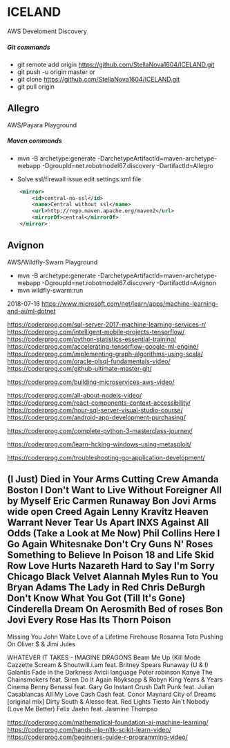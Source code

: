 # ICELAND
AWS Develoment Discovery

##### Git commands
* git remote add origin https://github.com/StellaNova1604/ICELAND.git
* git push -u origin master
 or
* git clone https://github.com/StellaNova1604/ICELAND.git
* git pull origin

## Allegro
AWS/Payara Playground

##### Maven commands
* mvn -B archetype:generate -DarchetypeArtifactId=maven-archetype-webapp -DgroupId=net.robotmodel67.discovery -DartifactId=Allegro

* Solve ssl/firewall issue edit settings.xml file
```xml
    <mirror>
        <id>central-no-ssl</id>
        <name>Central without ssl</name>
        <url>http://repo.maven.apache.org/maven2</url>
        <mirrorOf>central</mirrorOf>
    </mirror>
```

## Avignon
AWS/Wildfly-Swarn Playground

* mvn -B archetype:generate -DarchetypeArtifactId=maven-archetype-webapp -DgroupId=net.robotmodel67.discovery -DartifactId=Avignon
* mvn wildfly-swarm:run

2018-07-16
https://www.microsoft.com/net/learn/apps/machine-learning-and-ai/ml-dotnet

https://coderprog.com/sql-server-2017-machine-learning-services-r/
https://coderprog.com/intelligent-mobile-projects-tensorflow/
https://coderprog.com/python-statistics-essential-training/
https://coderprog.com/accelerating-tensorflow-google-ml-engine/
https://coderprog.com/implementing-graph-algorithms-using-scala/
https://coderprog.com/oracle-plsql-fundamentals-video/
https://coderprog.com/github-ultimate-master-git/

https://coderprog.com/building-microservices-aws-video/

https://coderprog.com/all-about-nodejs-video/
https://coderprog.com/react-components-context-accessibility/
https://coderprog.com/hour-sql-server-visual-studio-course/
https://coderprog.com/android-app-development-purchasing/

https://coderprog.com/complete-python-3-masterclass-journey/

https://coderprog.com/learn-hcking-windows-using-metasploit/

https://coderprog.com/troubleshooting-go-application-development/

(I Just) Died in Your Arms		Cutting Crew
Amanda							Boston
I Don't Want to Live Without 	Foreigner
All by Myself					Eric Carmen
Runaway							Bon Jovi
Arms wide open					Creed
Again							Lenny Kravitz
Heaven							Warrant
Never Tear Us Apart				INXS
Against All Odds (Take a Look at Me Now)	Phil Collins
Here I Go Again					Whitesnake
Don't Cry						Guns N' Roses
Something to Believe In			Poison
18 and Life						Skid Row
Love Hurts						Nazareth
Hard to Say I'm Sorry			Chicago
Black Velvet					Alannah Myles
Run to You						Bryan Adams
The Lady in Red					Chris DeBurgh
Don't Know What You Got (Till It's Gone)	Cinderella
Dream On						Aerosmith
Bed of roses					Bon Jovi
Every Rose Has Its Thorn		Poison
---
Missing You						John Waite
Love of a Lifetime				Firehouse
Rosanna							Toto
Pushing On						Oliver $ & Jimi Jules



WHATEVER IT TAKES - IMAGINE DRAGONS
Beam Me Up (Kill Mode				Cazzette
Scream & Shoutwill.i.am feat. 		Britney Spears
Runaway (U & I)						Galantis
Fade in the Darkness				Avicii
language							Poter robinson
Kanye								The Chainsmokers feat. Siren
Do It Again							Röyksopp & Robyn
King								Years & Years
Cinema								Benny Benassi feat. Gary Go
Instant Crush						Daft Punk feat. Julian Casablancas
All My Love							Cash Cash feat. Conor Maynard
City of Dreams [original mix]		Dirty South & Alesso feat. 
Red Lights							Tiesto
Ain't Nobody (Love Me Better)		Felix Jaehn feat. Jasmine Thompso



https://coderprog.com/mathematical-foundation-ai-machine-learning/
https://coderprog.com/hands-nlp-nltk-scikit-learn-video/
https://coderprog.com/beginners-guide-r-programming-video/
